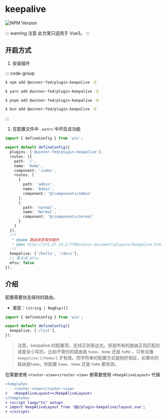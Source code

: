 # keepalive

![NPM Version](https://img.shields.io/npm/v/%40winner-fed%2Fplugin-keepalive?style=flat-square&colorB=646cff)

::: warning 注意
此方案只适用于 Vue3。
:::

## 开启方式

1. 安装插件

::: code-group

```bash [NPM]
$ npm add @winner-fed/plugin-keepalive -D
```

```bash [YARN]
$ yarn add @winner-fed/plugin-keepalive -D
```

```bash [PNPM]
$ pnpm add @winner-fed/plugin-keepalive -D
```

```bash [BUN]
$ bun add @winner-fed/plugin-keepalive -D
```
:::

2. 在配置文件中 `.winrc` 中开启该功能

```ts
import { defineConfig } from 'win';

export default defineConfig({
  plugins: ['@winner-fed/plugin-keepalive'],
  routes: [{
    path: '/',
    name: 'Home',
    component: 'index',
    routes: [
      {
        path: 'admin',
        name: 'Admin',
        component: '@/components/admin'
      },
      {
        path: 'normal',
        name: 'Normal',
        component: '@/components/normal'
      }
    ]
  }],
  /**
   * @name 路由状态保持插件
   * @doc http://172.27.24.2:7788/winjs-document/plugins/keepalive.html
   */
  keepalive: ['/hello', '/docs'],
  // 需关闭 mfsu
  mfsu: false
});
```

## 介绍

配置需要状态保持的路由。

* 类型：`(string | RegExp)[]`

```ts
import { defineConfig } from 'win';

export default defineConfig({
  keepalive: ['/list'],
});
```

> 注意，keepalive 的配置项，支持正则表达式。但是所有的路由正则匹配应该是全小写的，比如不管你的路由是 `home`、`Home`
> 还是 `hoMe` ，只有设置 `keepalive:[/home/]` 才有效。而字符串的配置方式就刚好相反，如果你的路由是`home`，你配置 `home`、`Home`
> 还是 `hoMe` 都有效。

在需要使用  `<router-view></router-view>` 都需要使用 `<KeepAliveLayout>`  代替

```diff
<template>
-   <router-view></router-view>
+   <KeepAliveLayout></KeepAliveLayout>
</template>
+ <script lang="ts" setup>
+ import KeepAliveLayout from '@@/plugin-keepalive/layout.vue';
+ </script>
```
